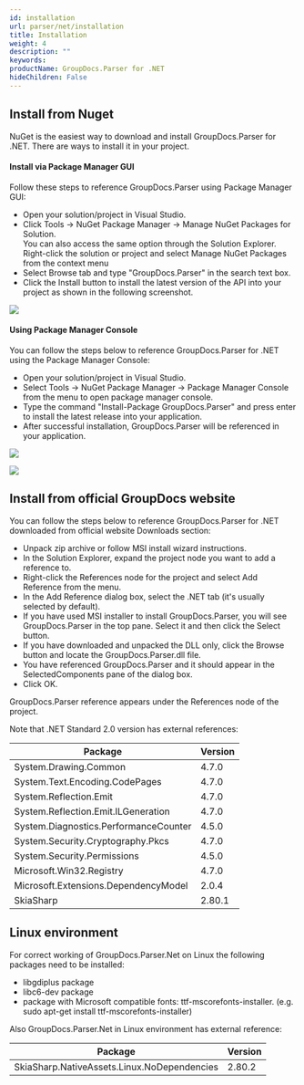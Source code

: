 ```yaml
---
id: installation
url: parser/net/installation
title: Installation
weight: 4
description: ""
keywords: 
productName: GroupDocs.Parser for .NET
hideChildren: False
---
```

## Install from Nuget

NuGet is the easiest way to download and install GroupDocs.Parser for .NET. There are ways to install it in your project.

#### Install via Package Manager GUI

Follow these steps to reference GroupDocs.Parser using Package Manager GUI:

*   Open your solution/project in Visual Studio.
*   Click Tools -> NuGet Package Manager -> Manage NuGet Packages for Solution.  
    You can also access the same option through the Solution Explorer. Right-click the solution or project and select Manage NuGet Packages from the context menu
*   Select Browse tab and type "GroupDocs.Parser" in the search text box.
*   Click the Install button to install the latest version of the API into your project as shown in the following screenshot.

![](parser/net/images/installation.png)

#### Using Package Manager Console

You can follow the steps below to reference GroupDocs.Parser for .NET using the Package Manager Console:

*   Open your solution/project in Visual Studio.
*   Select Tools -> NuGet Package Manager -> Package Manager Console from the menu to open package manager console.
*   Type the command "Install-Package GroupDocs.Parser" and press enter to install the latest release into your application.
*   After successful installation, GroupDocs.Parser will be referenced in your application.

![](parser/net/images/installation_1.png)

![](parser/net/images/installation_2.png)

## Install from official GroupDocs website

You can follow the steps below to reference GroupDocs.Parser for .NET downloaded from official website Downloads section:

*   Unpack zip archive or follow MSI install wizard instructions.
*   In the Solution Explorer, expand the project node you want to add a reference to.
*   Right-click the References node for the project and select Add Reference from the menu.
*   In the Add Reference dialog box, select the .NET tab (it's usually selected by default).
*   If you have used MSI installer to install GroupDocs.Parser, you will see GroupDocs.Parser in the top pane. Select it and then click the Select button.
*   If you have downloaded and unpacked the DLL only, click the Browse button and locate the GroupDocs.Parser.dll file.
*   You have referenced GroupDocs.Parser and it should appear in the SelectedComponents pane of the dialog box.
*   Click OK.

GroupDocs.Parser reference appears under the References node of the project.

Note that .NET Standard 2.0 version has external references:

| Package | Version |
| --- | --- |
| System.Drawing.Common                  | 4.7.0  |
| System.Text.Encoding.CodePages         | 4.7.0  |
| System.Reflection.Emit                 | 4.7.0  |
| System.Reflection.Emit.ILGeneration    | 4.7.0  |
| System.Diagnostics.PerformanceCounter  | 4.5.0  |
| System.Security.Cryptography.Pkcs      | 4.7.0  |
| System.Security.Permissions            | 4.5.0  |
| Microsoft.Win32.Registry               | 4.7.0  |
| Microsoft.Extensions.DependencyModel   | 2.0.4  |
| SkiaSharp                              | 2.80.1 |

## Linux environment

For correct working of GroupDocs.Parser.Net on Linux the following packages need to be installed:

* libgdiplus package
* libc6-dev package
* package with Microsoft compatible fonts: ttf-mscorefonts-installer. (e.g. sudo apt-get install ttf-mscorefonts-installer)

Also GroupDocs.Parser.Net in Linux environment has external reference:

| Package | Version |
| --- | --- |
| SkiaSharp.NativeAssets.Linux.NoDependencies | 2.80.2 |